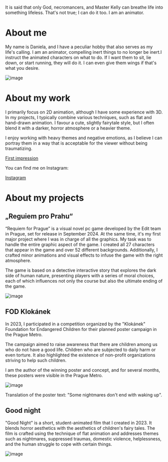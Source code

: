 It is said that only God, necromancers, and Master Kelly can breathe life into something lifeless. That's not true; I can do it too. I am an animator.

# About me
My name is Daniela, and I have a peculiar hobby that also serves as my life's calling. I am an animator, compelling inert things to no longer be inert.I instruct the animated characters on what to do. If I want them to sit, lie down, or start running, they will do it. I can even give them wings if that's what you desire.

 
![image](https://github.com/Iris711/AJ/assets/149763594/13ee2cc0-413e-4181-be02-e80439222248)


# About my work
I primarily focus on 2D animation, although I have some experience with 3D. In my projects, I typically combine various techniques, such as flat and hand-drawn animation. I favour a cute, slightly fairytale style, but I often blend it with a darker, horror atmosphere or a heavier theme.

I enjoy working with heavy themes and negative emotions, as I believe I can portray them in a way that is acceptable for the viewer without being traumatizing. 

 [First impression](https://drive.google.com/file/d/1itV0QAvNS6SqubPOmw-Hnu9Ed4RNZvnY/view?usp=drive_link)

You can find me on Instagram:

 [Instagram](https://drive.google.com/file/d/1itV0QAvNS6SqubPOmw-Hnu9Ed4RNZvnY/view?usp=drive_link)


# About my projects

## „Reguiem pro Prahu“

“Requiem for Prague” is a visual novel pc game developed by the Edit team in Prague, set for release in September 2024. At the same time, it's my first major project where I was in charge of all the graphics.
My task was to handle the entire graphic aspect of the game. I created all 27 characters that appear in the game and over 52 different backgrounds. Additionally, I crafted minor animations and visual effects to infuse the game with the right atmosphere.

The game is based on a detective interactive story that explores the dark side of human nature, presenting players with a series of moral choices, each of which influences not only the course but also the ultimate ending of the game.


![image](https://github.com/Iris711/AJ/assets/149763594/9d02a4fa-b6f8-4a75-8b6a-4ac306fd1c58)

## FOD Klokánek

In 2023, I participated in a competition organized by the "Klokánek" Foundation for Endangered Children for their planned poster campaign in the Prague Metro.

The campaign aimed to raise awareness that there are children among us who do not have a good life. Children who are subjected to daily harm or even torture. It also highlighted the existence of non-profit organizations striving to help such children.

I am the author of the winning poster and concept, and for several months, these posters were visible in the Prague Metro.


![image](https://github.com/Iris711/AJ/assets/149763594/620c56c3-25c9-406d-a244-168ea55598dd)

Translation of the poster text: "Some nightmares don't end with waking up".

## Good night

"Good Night" is a short, student-animated film that I created in 2023. It blends horror aesthetics with the aesthetics of children's fairy tales. The film is crafted using the technique of flat animation and addresses themes such as nightmares, suppressed traumas, domestic violence, helplessness, and the human struggle to cope with certain things.


![image](https://github.com/Iris711/AJ/assets/149763594/72170651-1695-400d-9252-5c9d5582d4ec)
